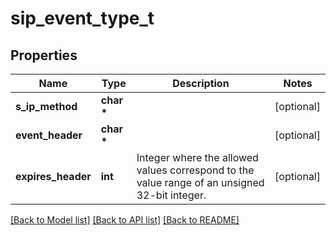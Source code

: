 # sip_event_type_t

## Properties
Name | Type | Description | Notes
------------ | ------------- | ------------- | -------------
**s_ip_method** | **char \*** |  | [optional] 
**event_header** | **char \*** |  | [optional] 
**expires_header** | **int** | Integer where the allowed values correspond to the value range of an unsigned 32-bit integer.  | [optional] 

[[Back to Model list]](../README.md#documentation-for-models) [[Back to API list]](../README.md#documentation-for-api-endpoints) [[Back to README]](../README.md)


